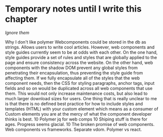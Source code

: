 # Temporary notes until I write this chapter
*Ignore them*

Why I don't like polymer
Webcomponents could be stored in the db as strings. Allows users to write cool articles.
However, web components and style guides currently seem to be at odds with each other. On the one hand, style guides provide a set of rules and styles that are globally applied to the page and ensure consistency across the website. On the other hand, web components with the shadow DOM prevent any global styles from penetrating their encapsulation, thus preventing the style guide from affecting them.
If we fully encapsulate all of the styles that the web component needs, then the CSS for styling paragraphs, anchor tags, input fields and so on would be duplicated across all web components that use them. This would not only increase maintenance costs, but also lead to much larger download sizes for users.
One thing that is really unclear to me is that there is no defined best practice for how to include styles and templates (HTML) with your custom element which means as a consumer of Custom elements you are at the mercy of what the component developer thinks is best.
10 Polymer jq for web comps
10 Shiping stuff is there for ages. Progress seems glacial. 
10 The broken promise of web components. Web components vs frameworks. Separate vdom. Polymer vs react. 

